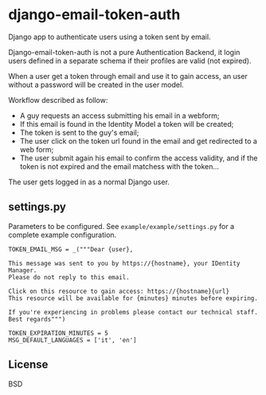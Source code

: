 # django-email-token-auth
Django app to authenticate users using a token sent by email.

Django-email-token-auth is not a pure Authentication Backend, it
login users defined in a separate schema if their profiles are valid (not expired).

When a user get a token through email and use it to gain access, an
user without a password will be created in the user model.

Workflow described as follow:

 - A guy requests an access submitting his email in a webform;
 - If this email is found in the Identity Model a token will be created;
 - The token is sent to the guy's email;
 - The user click on the token url found in the email and get redirected to a web form;
 - The user submit again his email to confirm the access validity, and if the token is not expired and the email matchess with the token...

The user gets logged in as a normal Django user.

settings.py
-----------
Parameters to be configured.
See `example/example/settings.py` for a complete example configuration.

````
TOKEN_EMAIL_MSG = _("""Dear {user},

This message was sent to you by https://{hostname}, your IDentity Manager.
Please do not reply to this email.

Click on this resource to gain access: https://{hostname}{url}
This resource will be available for {minutes} minutes before expiring.

If you're experiencing in problems please contact our technical staff.
Best regards""")

TOKEN_EXPIRATION_MINUTES = 5
MSG_DEFAULT_LANGUAGES = ['it', 'en']
````

License
-------

BSD
